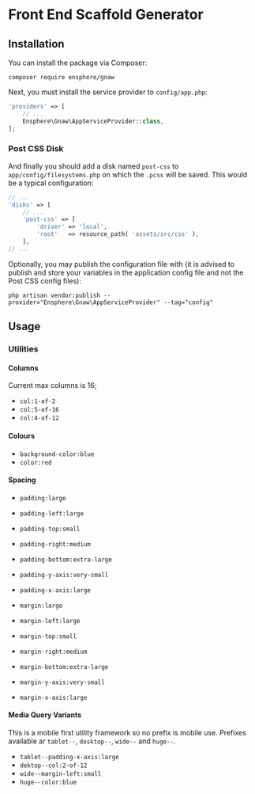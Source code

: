 
# Front End Scaffold Generator

## Installation

You can install the package via Composer:

```
composer require ensphere/gnaw
````

Next, you must install the service provider to `config/app.php`:

```php
'providers' => [
    // ...
    Ensphere\Gnaw\AppServiceProvider::class,
];
```

### Post CSS Disk

And finally you should add a disk named `post-css` to `app/config/filesystems.php` on which the `.pcss` will be saved. 
This would be a typical configuration:

```php
// ...
'disks' => [
    // ...
    'post-css' => [
        'driver' => 'local',
        'root'   => resource_path( 'assets/src/css' ),
    ],
// ...    
```

Optionally, you may publish the configuration file with (it is advised to publish and store your variables in the application config file and not the Post CSS config files):

```
php artisan vendor:publish --provider="Ensphere\Gnaw\AppServiceProvider" --tag="config"
```

## Usage

### Utilities

#### Columns

Current max columns is 16;

* `col:1-of-2`
* `col:5-of-16`
* `col:4-of-12`

#### Colours

* `background-color:blue`
* `color:red`

#### Spacing

* `padding:large`
* `padding-left:large`
* `padding-top:small`
* `padding-right:medium`
* `padding-bottom:extra-large`
* `padding-y-axis:very-small`
* `padding-x-axis:large`


* `margin:large`
* `margin-left:large`
* `margin-top:small`
* `margin-right:medium`
* `margin-bottom:extra-large`
* `margin-y-axis:very-small`
* `margin-x-axis:large`

#### Media Query Variants

This is a mobile first utility framework so no prefix is mobile use. Prefixes available ar `tablet--`, `desktop--`, `wide--` and `huge--`.

* `tablet--padding-x-axis:large`
* `dektop--col:2-of-12`
* `wide--margin-left:small`
* `huge--color:blue`

